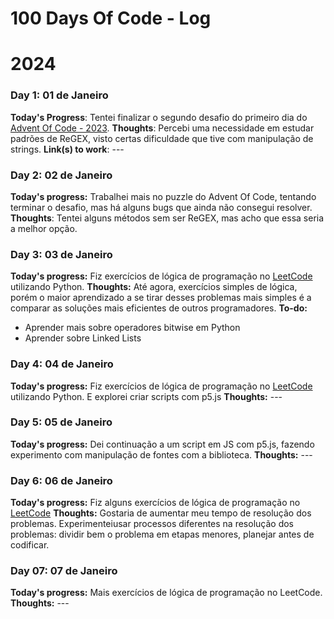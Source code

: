 # 100 Days Of Code - Log

# 2024
<!---
(Example 1)
 ### Day0: 01 de Janeiro 

**Today's Progress**: Fixed CSS, worked on canvas functionality for the app.

**Thoughts:** I really struggled with CSS, but, overall, I feel like I am slowly getting better at it. Canvas is still new for me, but I managed to figure out some basic functionality.

**Link to work:** [Calculator App](http://www.example.com) 
-->
### Day 1: 01 de Janeiro
**Today's Progress**: Tentei finalizar o segundo desafio do primeiro dia do [Advent Of Code - 2023](https://adventofcode.com). 
**Thoughts**: Percebi uma necessidade em estudar padrões de ReGEX, visto certas dificuldade que tive com manipulação de strings.
**Link(s) to work**: ---

### Day 2: 02 de Janeiro
**Today's progress:** Trabalhei mais no puzzle do Advent Of Code, tentando terminar o desafio, mas há alguns bugs que ainda não consegui resolver.
**Thoughts**: Tentei alguns métodos sem ser ReGEX, mas acho que essa seria a melhor opção.

### Day 3: 03 de Janeiro 
**Today's progress:** Fiz exercícios de lógica de programação no [LeetCode](https://leetcode.com) utilizando Python.
**Thoughts:** Até agora, exercícios simples de lógica, porém o maior aprendizado a se tirar desses problemas mais simples é a comparar as soluções mais eficientes de outros programadores.
**To-do:**
- Aprender mais sobre operadores bitwise em Python
- Aprender sobre Linked Lists

### Day 4: 04 de Janeiro
**Today's progress:** Fiz exercícios de lógica de programação no [LeetCode](https://leetcode.com) utilizando Python. E explorei criar scripts com p5.js
**Thoughts:** ---

### Day 5: 05 de Janeiro
**Today's progress:** Dei continuação a um script em JS com p5.js, fazendo experimento com manipulação de fontes com a biblioteca.
**Thoughts:** ---

### Day 6: 06 de Janeiro
**Today's progress:** Fiz alguns exercícios de lógica de programação no [LeetCode](https://leetcode.com)
**Thoughts:** Gostaria de aumentar meu tempo de resolução dos problemas. Experimenteiusar processos diferentes na resolução dos problemas: dividir bem o problema em etapas menores, planejar antes de codificar.

### Day 07: 07 de Janeiro
**Today's progress:** Mais exercícios de lógica de programação no LeetCode.
**Thoughts:** ---
